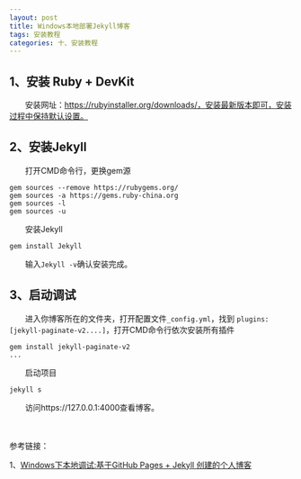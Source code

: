 ```yaml
---
layout: post
title: Windows本地部署Jekyll博客
tags: 安装教程
categories: 十、安装教程
---
```




## 1、安装 Ruby + DevKit

　　安装网址：https://rubyinstaller.org/downloads/，安装最新版本即可，安装过程中保持默认设置。

## 2、安装Jekyll

　　打开CMD命令行，更换gem源

```shell
gem sources --remove https://rubygems.org/
gem sources -a https://gems.ruby-china.org
gem sources -l
gem sources -u
```

　　安装Jekyll

```shell
gem install Jekyll
```

　　输入`Jekyll -v`确认安装完成。

## 3、启动调试

　　进入你博客所在的文件夹，打开配置文件`_config.yml`，找到  `plugins: [jekyll-paginate-v2....]`，打开CMD命令行依次安装所有插件

```shell
gem install jekyll-paginate-v2
...
```

　　启动项目

```
jekyll s
```

　　访问https://127.0.0.1:4000查看博客。

　

参考链接：

1、[Windows下本地调试:基于GitHub Pages + Jekyll 创建的个人博客](https://destinyenvoy.github.io/2020/01/16/Windows%E4%B8%8B%E6%9C%AC%E5%9C%B0%E8%B0%83%E8%AF%95%E5%8D%9A%E5%AE%A2/)